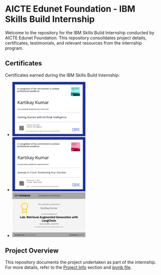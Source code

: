 # AICTE Edunet Foundation - IBM Skills Build Internship

Welcome to the repository for the IBM Skills Build Internship conducted by AICTE Edunet Foundation. This repository consolidates project details, certificates, testimonials, and relevant resources from the internship program.

## Certificates

Certificates earned during the IBM Skills Build Internship:

- <img src="certificates/Getting started with AI.png" alt="Getting satrted with AI" width="50%">
- <img src="certificates/Journey to Cloud.png" alt="Journey to Cloud" width="50%">
- <img src="certificates/RAG Lab.png" alt="RAG Lab" width="50%">


## Project Overview

This repository documents the project undertaken as part of the internship. For more details, refer to the [Project Info](https://github.com/SenkuHNO3/AICTE-Edunet-IBM-Internship/blob/6bfcaf43e29cbef307d0431ba31990e7ee066067/project%20info/README.md) section and [ipynb file]().
